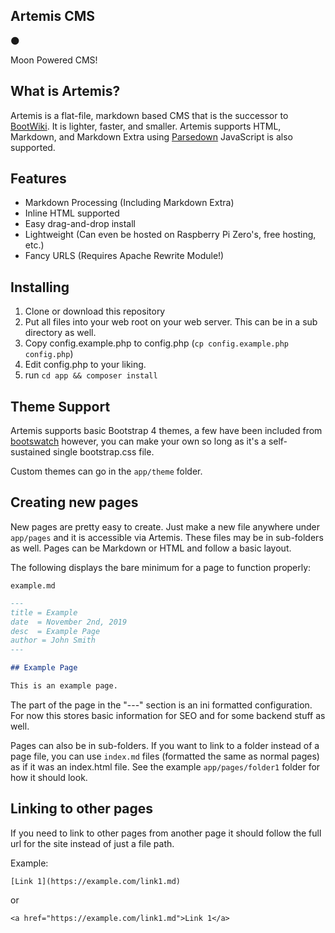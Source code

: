 ## Artemis CMS

:new_moon:

Moon Powered CMS!


## What is Artemis?

Artemis is a flat-file, markdown based CMS that is the successor to [BootWiki](https://github.com/mitchellurgero/bootwiki). It is lighter, faster, and smaller. Artemis supports HTML, Markdown, and Markdown Extra using [Parsedown](https://parsedown.org/)
JavaScript is also supported.

## Features

- Markdown Processing (Including Markdown Extra)
- Inline HTML supported
- Easy drag-and-drop install
- Lightweight (Can even be hosted on Raspberry Pi Zero's, free hosting, etc.)
- Fancy URLS (Requires Apache Rewrite Module!)

## Installing

1. Clone or download this repository
2. Put all files into your web root on your web server. This can be in a sub directory as well.
3. Copy config.example.php to config.php (`cp config.example.php config.php`)
4. Edit config.php to your liking.
5. run `cd app && composer install`

## Theme Support

Artemis supports basic Bootstrap 4 themes, a few have been included from [bootswatch](https://bootswatch.com/) however, you can make your own so long as it's a self-sustained single bootstrap.css file.

Custom themes can go in the `app/theme` folder.

## Creating new pages

New pages are pretty easy to create. Just make a new file anywhere under `app/pages` and it is accessible via Artemis. These files may be in sub-folders as well. Pages can be Markdown or HTML and follow a basic layout.

The following displays the bare minimum for a page to function properly:

`example.md`

```markdown
---
title = Example
date  = November 2nd, 2019
desc  = Example Page
author = John Smith
---

## Example Page

This is an example page.

```

The part of the page in the "---" section is an ini formatted configuration. For now this stores basic information for SEO and for some backend stuff as well.

Pages can also be in sub-folders. If you want to link to a folder instead of a page file, you can use `index.md` files (formatted the same as normal pages) as if it was an index.html file. See the example `app/pages/folder1` folder for how it should look.


## Linking to other pages

If you need to link to other pages from another page it should follow the full url for the site instead of just a file path. 

Example:

```
[Link 1](https://example.com/link1.md)
```

or

```
<a href="https://example.com/link1.md">Link 1</a>
```